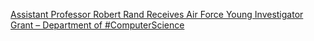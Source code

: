 [Assistant Professor Robert Rand Receives Air Force Young Investigator Grant – Department of #ComputerScience](https://qi.tc/qi/110335)